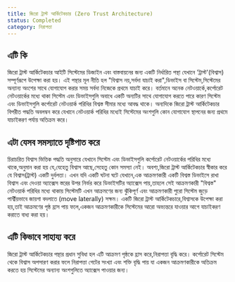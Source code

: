 ```yaml
---
title: জিরো ট্রাস্ট আর্কিটেকচার (Zero Trust Architecture)
status: Completed
category: নিরাপত্তা
---
```


## এটি কি

জিরো ট্রাস্ট আর্কিটেকচার আইটি সিস্টেমের ডিজাইন এবং বাস্তবায়নের জন্য একটি নির্ধারিত পন্থা যেখানে 'ট্রাস্ট'(বিশ্বাস) সম্পূর্ণরূপে উপেক্ষা করা হয়। এই পন্থার মূল নীতি হল "বিশ্বাস নয়,সর্বদা যাচাই করা",ডিভাইস বা সিস্টেম,সিস্টেমের অন্যান্য অংশের সাথে যোগাযোগ করার সময় সর্বদা নিজেকে প্রথমে যাচাই করে। বর্তমানে অনেক নেটওয়ার্কে,কর্পোরেট নেটওয়ার্কের মধ্যে থাকা সিস্টেম এবং ডিভাইসগুলি অবাধে একটি অন্যটির সাথে যোগাযোগ করতে পারে কারণ সিস্টেম এবং ডিভাইসগুলি কর্পোরেট নেটওয়ার্ক পরিধির বিশ্বস্ত সীমার মধ্যে আবদ্ধ থাকে। অন্যদিকে জিরো ট্রাস্ট আর্কিটেকচার বিপরীত পদ্ধতি অবলম্বন করে যেখানে নেটওয়ার্ক পরিধির মধ্যেই সিস্টেমের অংশগুলি কোন যোগাযোগ স্থাপনের জন্য প্রথমে যাচাইকরণ পর্যায় অতিক্রম করে।

## এটা যেসব সমস্যাতে দৃষ্টিপাত করে

চিরাচরিত বিশ্বাস ভিত্তিক পদ্ধতি অনুসারে যেখানে সিস্টেম এবং ডিভাইসগুলি কর্পোরেট নেটওয়ার্কের পরিধির মধ্যে থাকে,অনুমান করা হয় যে,যেহেতু বিশ্বাস আছে,সেহেতু কোন সমস্যা নেই। অবশ্য,জিরো ট্রাস্ট আর্কিটেকচার স্বীকার করে যে বিশ্বাস(ট্রাস্ট) একটি দুর্বলতা। এখন যদি একটি ঘটনা ঘটে যেখানে,এক আক্রমণকারী একটি বিশ্বস্ত ডিভাইসে রাখা বিশ্বাস এবং দেওয়া অ্যাক্সেস স্তরের উপর নির্ভর করে ডিভাইসটির অ্যাক্সেস পায়,তাহলে সেই আক্রমণকারী "বিশ্বস্ত" নেটওয়ার্ক পরিধির মধ্যে থাকায় সিস্টেমটি এখন আক্রমণের জন্য ঝুঁকিপূর্ণ এবং আক্রমণকারী পুরো সিস্টেম জুড়ে পার্শ্বীয়ভাবে জায়গা বদলাতে (move laterally) সক্ষম। একটি জিরো ট্রাস্ট আর্কিটেকচারে,বিশ্বাসকে উপেক্ষা করা হয়,তাই আক্রমণের পৃষ্ঠ হ্রাস পায় ফলে,একজন আক্রমণকারীকে সিস্টেমের আরো অভ্যন্তরে যাওয়ার আগে যাচাইকরণ করাতে বাধ্য করা হয়।

## এটি কিভাবে সাহায্য করে

জিরো ট্রাস্ট আর্কিটেকচার পন্থার প্রধান সুবিধা হল এটি আক্রমণ পৃষ্ঠকে হ্রাস করে,নিরাপত্তা বৃদ্ধি করে। কর্পোরেট সিস্টেম থেকে বিশ্বাস অপসারণ করার ফলে নিরাপত্তা গেটের সংখ্যা এবং শক্তি বৃদ্ধি পায় যা একজন আক্রমণকারীকে অতিক্রম করতে হয় সিস্টেমের অন্যান্য অংশগুলিতে অ্যাক্সেস পাওয়ার জন্য।
